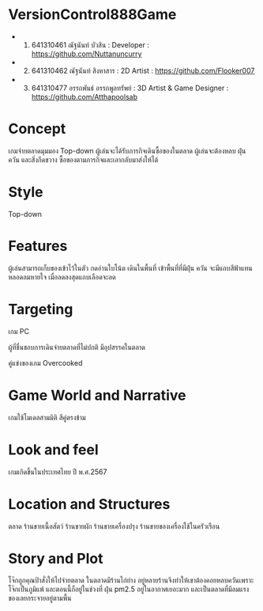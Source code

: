 # VersionControl888Game
- 1. 641310461 ณัฐนันท์ บัวสิน : Developer : https://github.com/Nuttanuncurry
- 2. 641310462 ณัฐนันท์ สิงหาสาร : 2D Artist : https://github.com/Flooker007 
- 3. 641310477 อรรถพันธ์ อรรถพูลทรัพย์ : 3D Artist & Game Designer : https://github.com/Atthapoolsab

# Concept
เกมจ่ายตลาดมุมมอง Top-down ผู้เล่นจะได้รับภารกิจเดินซื้อของในตลาด ผู้เล่นจะต้องหลบ ฝุ่น ควัน และสิ่งกีดขวาง ซื้อของตามภารกิจและเอากลับมาส่งให้ได้

# Style
Top-down

# Features

ผู้เล่นสามารถเก็บของเข้าไว้ในตัว กดอ่านใบโน้ต เดินในพื้นที่ เข้าพื้นที่ที่มีฝุ่น ควัน จะมีแถบสีฟ้าแทน หลอดลมหายใจ เมื่อลดลงสุดแถบเลือดจะลด

# Targeting

เกม PC

ผู้ที่ชื่นชอบการเดินจ่ายตลาดที่ไม่ปกติ มีอุปสรรคในตลาด

คู่แข่งของเกม Overcooked

# Game World and Narrative

เกมใช้โมเดลสามมิติ สีคู่ตรงข้าม

# Look and feel

เกมเกิดขึ้นในประเทศไทย ปี พ.ศ.2567

# Location and Structures

ตลาด ร้านขายเนื้อสัตว์ ร้านขายผัก ร้านขายเครื่องปรุง ร้านขายของเครื่องใช้ในครัวเรือน

# Story and Plot

โจ๊กถูกคุณป้าสั่งให้ไปจ่ายตลาด ในตลาดมีร้านไก่ย่าง อยู่หลายร้านจึงทำให้เขาต้องคอยหลบควันเพราะโจ๊กเป็นภูมิแพ้ และตอนนี้ก็อยู่ในช่วงที่ ฝุ่น pm2.5 อยู่ในอากาศเยอะมาก และเป็นตลาดที่มีลมแรงของเลยกระจายอยู่ตามพื้น
